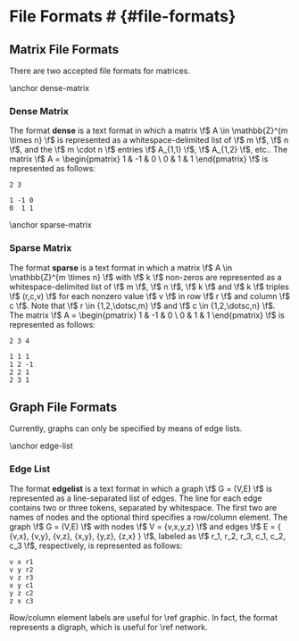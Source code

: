 # File Formats # {#file-formats}

## Matrix File Formats ##

There are two accepted file formats for matrices.

\anchor dense-matrix
### Dense Matrix ###

The format **dense** is a text format in which a matrix \f$ A \in \mathbb{Z}^{m \times n} \f$ is represented as a whitespace-delimited list of \f$ m \f$, \f$ n \f$, and the \f$ m \cdot n \f$ entries \f$ A_{1,1} \f$, \f$ A_{1,2} \f$, etc..
The matrix \f$ A = \begin{pmatrix} 1 & -1 & 0 \\ 0 & 1 & 1 \end{pmatrix} \f$ is represented as follows:

    2 3

    1 -1 0
    0  1 1

\anchor sparse-matrix
### Sparse Matrix ###

The format **sparse** is a text format in which a matrix \f$ A \in \mathbb{Z}^{m \times n} \f$ with \f$ k \f$ non-zeros are represented as a whitespace-delimited list of \f$ m \f$, \f$ n \f$, \f$ k \f$ and \f$ k \f$ triples \f$ (r,c,v) \f$ for each nonzero value \f$ v \f$ in row \f$ r \f$ and column \f$ c \f$.
Note that \f$ r \in \{1,2,\dotsc,m\} \f$ and \f$ c \in \{1,2,\dotsc,n\} \f$.
The matrix \f$ A = \begin{pmatrix} 1 & -1 & 0 \\ 0 & 1 & 1 \end{pmatrix} \f$ is represented as follows:

    2 3 4
    
    1 1 1
    1 2 -1
    2 2 1
    2 3 1

## Graph File Formats ##

Currently, graphs can only be specified by means of edge lists.

\anchor edge-list
### Edge List ###

The format **edgelist** is a text format in which a graph \f$ G = (V,E) \f$ is represented as a line-separated list of edges.
The line for each edge contains two or three tokens, separated by whitespace.
The first two are names of nodes and the optional third specifies a row/column element.
The graph \f$ G = (V,E) \f$ with nodes \f$ V = \{v,x,y,z\} \f$ and edges \f$ E = \{ \{v,x\}, \{v,y\}, \{v,z\}, \{x,y\}, \{y,z\}, \{z,x\} \} \f$, labeled as \f$ r_1, r_2, r_3, c_1, c_2, c_3 \f$, respectively, is represented as follows:

    v x r1
    v y r2
    v z r3
    x y c1
    y z c2
    z x c3

Row/column element labels are useful for \ref graphic.
In fact, the format represents a digraph, which is useful for \ref network.
